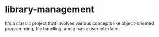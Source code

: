 # library-management
It's a classic project that involves various concepts like object-oriented programming, file handling, and a basic user interface.
